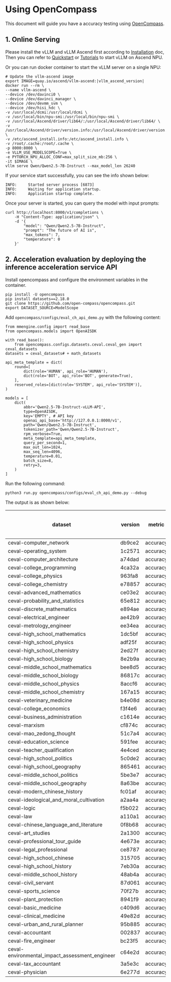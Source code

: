 # Using OpenCompass 
This document will guide you have a accuracy testing using [OpenCompass](https://github.com/open-compass/opencompass).
## 1. Online Serving

Please install the vLLM and vLLM Ascend first according to [Installation](https://vllm-ascend.readthedocs.io/en/latest/installation.html) doc, Then you can refer to [Quickstart](https://vllm-ascend.readthedocs.io/en/latest/quick_start.html) or [Tutorials](https://vllm-ascend.readthedocs.io/en/latest/tutorials/index.html) to start vLLM on Ascend NPU.

Or you can run docker container to start the vLLM server on a single NPU:
```
# Update the vllm-ascend image
export IMAGE=quay.io/ascend/vllm-ascend:|vllm_ascend_version|
docker run --rm \
--name vllm-ascend \
--device /dev/davinci0 \
--device /dev/davinci_manager \
--device /dev/devmm_svm \
--device /dev/hisi_hdc \
-v /usr/local/dcmi:/usr/local/dcmi \
-v /usr/local/bin/npu-smi:/usr/local/bin/npu-smi \
-v /usr/local/Ascend/driver/lib64/:/usr/local/Ascend/driver/lib64/ \
-v /usr/local/Ascend/driver/version.info:/usr/local/Ascend/driver/version.info \
-v /etc/ascend_install.info:/etc/ascend_install.info \
-v /root/.cache:/root/.cache \
-p 8000:8000 \
-e VLLM_USE_MODELSCOPE=True \
-e PYTORCH_NPU_ALLOC_CONF=max_split_size_mb:256 \
-it $IMAGE \
vllm serve Qwen/Qwen2.5-7B-Instruct --max_model_len 26240
```
If your service start successfully, you can see the info shown below:
```
INFO:     Started server process [6873]
INFO:     Waiting for application startup.
INFO:     Application startup complete.
```
Once your server is started, you can query the model with input prompts:
```
curl http://localhost:8000/v1/completions \
    -H "Content-Type: application/json" \
    -d '{
        "model": "Qwen/Qwen2.5-7B-Instruct",
        "prompt": "The future of AI is",
        "max_tokens": 7,
        "temperature": 0
    }'
```
## 2. Acceleration evaluation by deploying the inference acceleration service API
Install opencompass and configure the environment variables in the container.
```
pip install -U opencompass
pip install datasets==2.18.0
git clone https://github.com/open-compass/opencompass.git
export DATASET_SOURCE=ModelScope
```
Add `opencompass/configs/eval_ch_api_demo.py` with the following content:
```
from mmengine.config import read_base
from opencompass.models import OpenAISDK

with read_base():
    from opencompass.configs.datasets.ceval.ceval_gen import ceval_datasets
datasets = ceval_datasets# + math_datasets

api_meta_template = dict(
    round=[
        dict(role='HUMAN', api_role='HUMAN'),
        dict(role='BOT', api_role='BOT', generate=True),
    ],
    reserved_roles=[dict(role='SYSTEM', api_role='SYSTEM')],
)

models = [
    dict(
        abbr='Qwen2.5-7B-Instruct-vLLM-API',
        type=OpenAISDK,
        key='EMPTY', # API key
        openai_api_base='http://127.0.0.1:8000/v1', 
        path='Qwen/Qwen2.5-7B-Instruct', 
        tokenizer_path='Qwen/Qwen2.5-7B-Instruct', 
        rpm_verbose=True, 
        meta_template=api_meta_template,
        query_per_second=1, 
        max_out_len=1024, 
        max_seq_len=4096, 
        temperature=0.01, 
        batch_size=8,
        retry=3,
    )
]
```
Run the following command:
```
python3 run.py opencompass/configs/eval_ch_api_demo.py --debug
```
The output is as shown below:

| dataset | version | metric | mode | Qwen2.5-7B-Instruct-vLLM-API |
|----- | ----- | ----- | ----- | -----|
| ceval-computer_network | db9ce2 | accuracy | gen | 68.42 |
| ceval-operating_system | 1c2571 | accuracy | gen | 89.47 |
| ceval-computer_architecture | a74dad | accuracy | gen | 76.19 |
| ceval-college_programming | 4ca32a | accuracy | gen | 86.49 |
| ceval-college_physics | 963fa8 | accuracy | gen | 68.42 |
| ceval-college_chemistry | e78857 | accuracy | gen | 66.67 |
| ceval-advanced_mathematics | ce03e2 | accuracy | gen | 31.58 |
| ceval-probability_and_statistics | 65e812 | accuracy | gen | 27.78 |
| ceval-discrete_mathematics | e894ae | accuracy | gen | 18.75 |
| ceval-electrical_engineer | ae42b9 | accuracy | gen | 62.16 |
| ceval-metrology_engineer | ee34ea | accuracy | gen | 83.33 |
| ceval-high_school_mathematics | 1dc5bf | accuracy | gen | 38.89 |
| ceval-high_school_physics | adf25f | accuracy | gen | 73.68 |
| ceval-high_school_chemistry | 2ed27f | accuracy | gen | 73.68 |
| ceval-high_school_biology | 8e2b9a | accuracy | gen | 89.47 |
| ceval-middle_school_mathematics | bee8d5 | accuracy | gen | 73.68 |
| ceval-middle_school_biology | 86817c | accuracy | gen | 90.48 |
| ceval-middle_school_physics | 8accf6 | accuracy | gen | 94.74 |
| ceval-middle_school_chemistry | 167a15 | accuracy | gen | 95.00 |
| ceval-veterinary_medicine | b4e08d | accuracy | gen | 82.61 |
| ceval-college_economics | f3f4e6 | accuracy | gen | 69.09 |
| ceval-business_administration | c1614e | accuracy | gen | 84.85 |
| ceval-marxism | cf874c | accuracy | gen | 94.74 |
| ceval-mao_zedong_thought | 51c7a4 | accuracy | gen | 95.83 |
| ceval-education_science | 591fee | accuracy | gen | 86.21 |
| ceval-teacher_qualification | 4e4ced | accuracy | gen | 88.64 |
| ceval-high_school_politics | 5c0de2 | accuracy | gen | 89.47 |
| ceval-high_school_geography | 865461 | accuracy | gen | 89.47 |
| ceval-middle_school_politics | 5be3e7 | accuracy | gen | 100.00 |
| ceval-middle_school_geography | 8a63be | accuracy | gen | 83.33 |
| ceval-modern_chinese_history | fc01af | accuracy | gen | 91.30 |
| ceval-ideological_and_moral_cultivation | a2aa4a | accuracy | gen | 100.00 |
| ceval-logic | f5b022 | accuracy | gen | 68.18 |
| ceval-law | a110a1 | accuracy | gen | 66.67 |
| ceval-chinese_language_and_literature | 0f8b68 | accuracy | gen | 65.22 |
| ceval-art_studies | 2a1300 | accuracy | gen | 75.76 |
| ceval-professional_tour_guide | 4e673e | accuracy | gen | 89.66 |
| ceval-legal_professional | ce8787 | accuracy | gen | 73.91 |
| ceval-high_school_chinese | 315705 | accuracy | gen | 68.42 |
| ceval-high_school_history | 7eb30a | accuracy | gen | 95.00 |
| ceval-middle_school_history | 48ab4a | accuracy | gen | 90.91 |
| ceval-civil_servant | 87d061 | accuracy | gen | 78.72 |
| ceval-sports_science | 70f27b | accuracy | gen | 94.74 |
| ceval-plant_protection | 8941f9 | accuracy | gen | 86.36 |
| ceval-basic_medicine | c409d6 | accuracy | gen | 94.74 |
| ceval-clinical_medicine | 49e82d | accuracy | gen | 77.27 |
| ceval-urban_and_rural_planner | 95b885 | accuracy | gen | 78.26 |
| ceval-accountant | 002837 | accuracy | gen | 89.80 |
| ceval-fire_engineer | bc23f5 | accuracy | gen | 67.74 |
| ceval-environmental_impact_assessment_engineer | c64e2d | accuracy | gen | 74.19 |
| ceval-tax_accountant | 3a5e3c | accuracy | gen | 85.71 |
| ceval-physician | 6e277d | accuracy | gen | 81.63 |
